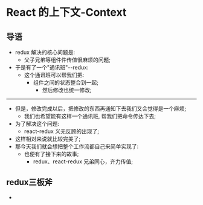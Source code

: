 # React 的上下文-Context

## 导语

- redux 解决的核心问题是:
  - 父子兄弟等组件件传值很麻烦的问题;
- 于是有了一个"通讯班"--redux:
  - 这个通讯班可以帮我们把:
    - 组件之间的状态整合到一起;
      - 然后修改也统一修改;

---

- 但是，修改完成以后，把修改的东西再通知下去我们又会觉得是一个麻烦;
  - 我们也希望能有这样一个通讯班, 帮我们把命令传达下去;
- 为了解决这个问题:
  - react-redux 义无反顾的出现了;
- 这样相对来说就比较完美了;
- 那今天我们就会想把整个工作流都自己来简单实现了:
  - 也便有了接下来的故事;
    - redux、react-redux 兄弟同心，齐力传值;

## redux三板斧

- 